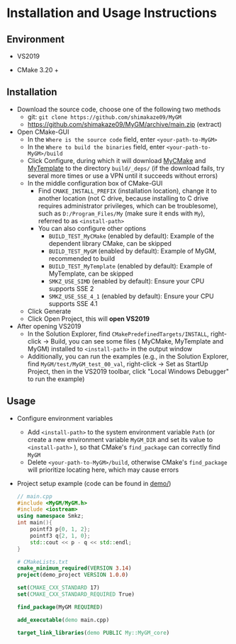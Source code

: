 # Installation and Usage Instructions

## Environment

- VS2019

- CMake 3.20 +

## Installation

- Download the source code, choose one of the following two methods
    - git: `git clone https://github.com/shimakaze09/MyGM`
    - https://github.com/shimakaze09/MyGM/archive/main.zip (extract)
- Open CMake-GUI
    - In the `Where is the source code` field, enter `<your-path-to-MyGM>`
    - In the `Where to build the binaries` field, enter `<your-path-to-MyGM>/build`
    - Click Configure, during which it will download [MyCMake](https://github.com/shimakaze09/MyCMake)
      and [MyTemplate](https://github.com/shimakaze09/MyTemplate) to the directory `build/_deps/` (if the download
      fails,
      try several more times or use a VPN until it succeeds without errors)
    - In the middle configuration box of CMake-GUI
        - Find `CMAKE_INSTALL_PREFIX` (installation location), change it to another location (not C drive, because
          installing to C drive requires administrator privileges, which can be troublesome), such as
          `D:/Program_Files/My` (make sure it ends with `My`), referred to as `<install-path>`
        - You can also configure other options
            - `BUILD_TEST_MyCMake` (enabled by default): Example of the dependent library CMake, can be skipped
            - `BUILD_TEST_MyGM` (enabled by default): Example of MyGM, recommended to build
            - `BUILD_TEST_MyTemplate` (enabled by default): Example of MyTemplate, can be skipped
            - `SMKZ_USE_SIMD` (enabled by default): Ensure your CPU supports SSE 2
            - `SMKZ_USE_SSE_4_1` (enabled by default): Ensure your CPU supports SSE 4.1
    - Click Generate
    - Click Open Project, this will **open VS2019**
- After opening VS2019
    - In the Solution Explorer, find `CMakePredefinedTargets/INSTALL`, right-click -> Build, you can see some files (
      MyCMake, MyTemplate
      and MyGM) installed to `<install-path>` in the output window
    - Additionally, you can run the examples (e.g., in the Solution Explorer, find `MyGM/test/MyGM_test_00_val`,
      right-click -> Set as StartUp Project, then in
      the VS2019 toolbar, click "Local Windows Debugger" to run the example)

## Usage

- Configure environment variables

    - Add `<install-path>` to the system environment variable `Path` (or create a new environment variable `MyGM_DIR`
      and set its value to `<install-path>`
      ), so that CMake's `find_package` can correctly find `MyGM`
    - Delete `<your-path-to-MyGM>/build`, otherwise CMake's `find_package` will prioritize locating here, which may
      cause errors

- Project setup example (code can be found in [demo/](demo/))

  ```c++
  // main.cpp
  #include <MyGM/MyGM.h>
  #include <iostream>
  using namespace Smkz;
  int main(){
      pointf3 p{0, 1, 2};
      pointf3 q{2, 1, 0};
      std::cout << p - q << std::endl;
  }
  ```

  ```CMake
  # CMakeLists.txt
  cmake_minimum_required(VERSION 3.14)
  project(demo_project VERSION 1.0.0)
  
  set(CMAKE_CXX_STANDARD 17)
  set(CMAKE_CXX_STANDARD_REQUIRED True)
  
  find_package(MyGM REQUIRED)
  
  add_executable(demo main.cpp)
  
  target_link_libraries(demo PUBLIC My::MyGM_core)
  ```
